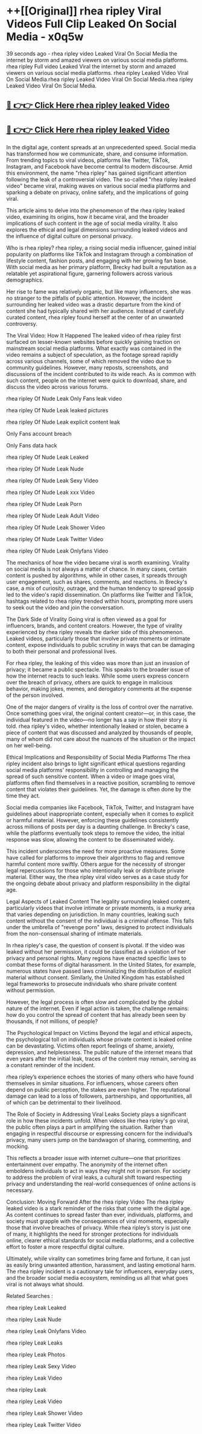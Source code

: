 # ++[[Original]] rhea ripley Viral Videos Full Clip Leaked On Social Media - x0q5w<br>

39 seconds ago - rhea ripley video Leaked Viral On Social Media the internet by storm and amazed viewers on various social media platforms.
rhea ripley Full video Leaked Viral the internet by storm and amazed viewers on various social media platforms. rhea ripley Leaked Video Viral On Social Media.rhea ripley Leaked Video Viral On Social Media.rhea ripley Leaked Video Viral On Social Media.<br>


## [🔴 👉👉 Click Here rhea ripley leaked Video ](https://onlyclips.site?title=rhea_ripley&ref=git)

## [🔴 👉👉 Click Here rhea ripley leaked Video ](https://onlyclips.site?title=rhea_ripley&ref=git)

In the digital age, content spreads at an unprecedented speed. Social media has transformed how we communicate, share, and consume information. From trending topics to viral videos, platforms like Twitter, TikTok, Instagram, and Facebook have become central to modern discourse. Amid this environment, the name "rhea ripley" has gained significant attention following the leak of a controversial video. The so-called "rhea ripley leaked video" became viral, making waves on various social media platforms and sparking a debate on privacy, online safety, and the implications of going viral.

This article aims to delve into the phenomenon of the rhea ripley leaked video, examining its origins, how it became viral, and the broader implications of such content in the age of social media virality. It also explores the ethical and legal dimensions surrounding leaked videos and the influence of digital culture on personal privacy.

Who is rhea ripley?
rhea ripley, a rising social media influencer, gained initial popularity on platforms like TikTok and Instagram through a combination of lifestyle content, fashion posts, and engaging with her growing fan base. With social media as her primary platform, Brecky had built a reputation as a relatable yet aspirational figure, garnering followers across various demographics.

Her rise to fame was relatively organic, but like many influencers, she was no stranger to the pitfalls of public attention. However, the incident surrounding her leaked video was a drastic departure from the kind of content she had typically shared with her audience. Instead of carefully curated content, rhea ripley found herself at the center of an unwanted controversy.

The Viral Video: How It Happened
The leaked video of rhea ripley first surfaced on lesser-known websites before quickly gaining traction on mainstream social media platforms. What exactly was contained in the video remains a subject of speculation, as the footage spread rapidly across various channels, some of which removed the video due to community guidelines. However, many reposts, screenshots, and discussions of the incident contributed to its wide reach. As is common with such content, people on the internet were quick to download, share, and discuss the video across various forums.

rhea ripley Of Nude Leak Only Fans leak video

rhea ripley Of Nude Leak leaked pictures

rhea ripley Of Nude Leak explicit content leak

Only Fans account breach

Only Fans data hack

rhea ripley Of Nude Leak Leaked

rhea ripley Of Nude Leak Nude

rhea ripley Of Nude Leak Sexy Video

rhea ripley Of Nude Leak xxx Video

rhea ripley Of Nude Leak Porn

rhea ripley Of Nude Leak Adult Video

rhea ripley Of Nude Leak Shower Video

rhea ripley Of Nude Leak Twitter Video

rhea ripley Of Nude Leak Onlyfans Video

The mechanics of how the video became viral is worth examining. Virality on social media is not always a matter of chance. In many cases, certain content is pushed by algorithms, while in other cases, it spreads through user engagement, such as shares, comments, and reactions. In Brecky's case, a mix of curiosity, outrage, and the human tendency to spread gossip led to the video's rapid dissemination. On platforms like Twitter and TikTok, hashtags related to rhea ripley trended within hours, prompting more users to seek out the video and join the conversation.

The Dark Side of Virality
Going viral is often viewed as a goal for influencers, brands, and content creators. However, the type of virality experienced by rhea ripley reveals the darker side of this phenomenon. Leaked videos, particularly those that involve private moments or intimate content, expose individuals to public scrutiny in ways that can be damaging to both their personal and professional lives.

For rhea ripley, the leaking of this video was more than just an invasion of privacy; it became a public spectacle. This speaks to the broader issue of how the internet reacts to such leaks. While some users express concern over the breach of privacy, others are quick to engage in malicious behavior, making jokes, memes, and derogatory comments at the expense of the person involved.

One of the major dangers of virality is the loss of control over the narrative. Once something goes viral, the original content creator—or, in this case, the individual featured in the video—no longer has a say in how their story is told. rhea ripley's video, whether intentionally leaked or stolen, became a piece of content that was discussed and analyzed by thousands of people, many of whom did not care about the nuances of the situation or the impact on her well-being.

Ethical Implications and Responsibility of Social Media Platforms
The rhea ripley incident also brings to light significant ethical questions regarding social media platforms' responsibility in controlling and managing the spread of such sensitive content. When a video or image goes viral, platforms often find themselves in a reactive position, scrambling to remove content that violates their guidelines. Yet, the damage is often done by the time they act.

Social media companies like Facebook, TikTok, Twitter, and Instagram have guidelines about inappropriate content, especially when it comes to explicit or harmful material. However, enforcing these guidelines consistently across millions of posts per day is a daunting challenge. In Brecky's case, while the platforms eventually took steps to remove the video, the initial response was slow, allowing the content to be disseminated widely.

This incident underscores the need for more proactive measures. Some have called for platforms to improve their algorithms to flag and remove harmful content more swiftly. Others argue for the necessity of stronger legal repercussions for those who intentionally leak or distribute private material. Either way, the rhea ripley viral video serves as a case study for the ongoing debate about privacy and platform responsibility in the digital age.

Legal Aspects of Leaked Content
The legality surrounding leaked content, particularly videos that involve intimate or private moments, is a murky area that varies depending on jurisdiction. In many countries, leaking such content without the consent of the individual is a criminal offense. This falls under the umbrella of "revenge porn" laws, designed to protect individuals from the non-consensual sharing of intimate materials.

In rhea ripley's case, the question of consent is pivotal. If the video was leaked without her permission, it could be classified as a violation of her privacy and personal rights. Many regions have enacted specific laws to combat these forms of digital harassment. In the United States, for example, numerous states have passed laws criminalizing the distribution of explicit material without consent. Similarly, the United Kingdom has established legal frameworks to prosecute individuals who share private content without permission.

However, the legal process is often slow and complicated by the global nature of the internet. Even if legal action is taken, the challenge remains: how do you control the spread of content that has already been seen by thousands, if not millions, of people?

The Psychological Impact on Victims
Beyond the legal and ethical aspects, the psychological toll on individuals whose private content is leaked online can be devastating. Victims often report feelings of shame, anxiety, depression, and helplessness. The public nature of the internet means that even years after the initial leak, traces of the content may remain, serving as a constant reminder of the incident.

rhea ripley’s experience echoes the stories of many others who have found themselves in similar situations. For influencers, whose careers often depend on public perception, the stakes are even higher. The reputational damage can lead to a loss of followers, partnerships, and opportunities, all of which can be detrimental to their livelihood.

The Role of Society in Addressing Viral Leaks
Society plays a significant role in how these incidents unfold. When videos like rhea ripley's go viral, the public often plays a part in amplifying the situation. Rather than engaging in respectful discourse or expressing concern for the individual’s privacy, many users jump on the bandwagon of sharing, commenting, and mocking.

This reflects a broader issue with internet culture—one that prioritizes entertainment over empathy. The anonymity of the internet often emboldens individuals to act in ways they might not in person. For society to address the problem of viral leaks, a cultural shift toward respecting privacy and understanding the real-world consequences of online actions is necessary.

Conclusion: Moving Forward After the rhea ripley Video
The rhea ripley leaked video is a stark reminder of the risks that come with the digital age. As content continues to spread faster than ever, individuals, platforms, and society must grapple with the consequences of viral moments, especially those that involve breaches of privacy. While rhea ripley’s story is just one of many, it highlights the need for stronger protections for individuals online, clearer ethical standards for social media platforms, and a collective effort to foster a more respectful digital culture.

Ultimately, while virality can sometimes bring fame and fortune, it can just as easily bring unwanted attention, harassment, and lasting emotional harm. The rhea ripley incident is a cautionary tale for influencers, everyday users, and the broader social media ecosystem, reminding us all that what goes viral is not always what should.

Related Searches :

rhea ripley Leak Leaked

rhea ripley Leak Nude

rhea ripley Leak Onlyfans Video

rhea ripley Leak Leaks

rhea ripley Leak Photos

rhea ripley Leak Sexy Video

rhea ripley Leak Video

rhea ripley Leak

rhea ripley Leak Video

rhea ripley Leak Shower Video

rhea ripley Leak Twitter Video

